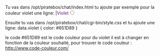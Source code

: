 Tu vas dans  /opt/piratebox/chat/index.html 
tu ajoute par exemple pour la couleur violet une ligne: |<font color="#651D89">Violet</font><input type="radio" value="violet" name="color">  

Ensuite tu vas dans /opt/piratebox/chat/cgi-bin/style.css 
et tu ajoute une ligne:  data.violet { color: #651D89 } 

le code #651D89 est le code couleur pour du violet il est à changer en fonction de la couleur souhaité, 
pour trouver le code couleur : http://www.code-couleur.com/